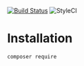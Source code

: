 [![Build Status](https://travis-ci.org/sonrac/lumen-oauth2.svg?branch=master)](https://travis-ci.org/sonrac/lumen-oauth2) 
![StyleCI](https://styleci.io/repos/105322873/shield?style=flat)

# Installation

```bash
composer require 
```